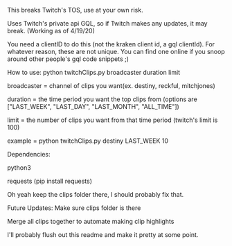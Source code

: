 This breaks Twitch's TOS, use at your own risk.

Uses Twitch's private api GQL, so if Twitch makes any updates, it may break. (Working as of 4/19/20) 

You need a clientID to do this (not the kraken client id, a gql clientId). For whatever reason, these are not unique. You can find one online if you snoop around other people's gql code snippets ;)

How to use:
  python twitchClips.py broadcaster duration limit

  broadcaster = channel of clips you want(ex. destiny, reckful, mitchjones)
  
  duration = the time period you want the top clips from (options are ["LAST_WEEK", "LAST_DAY", "LAST_MONTH", "ALL_TIME"])
  
  limit = the number of clips you want from that time period (twitch's limit is 100)

  example = python twitchClips.py destiny LAST_WEEK 10

Dependencies:

  python3
  
  requests (pip install requests)


Oh yeah keep the clips folder there, I should probably fix that.

Future Updates:
  Make sure clips folder is there
  
  Merge all clips together to automate making clip highlights


I'll probably flush out this readme and make it pretty at some point. 

  


